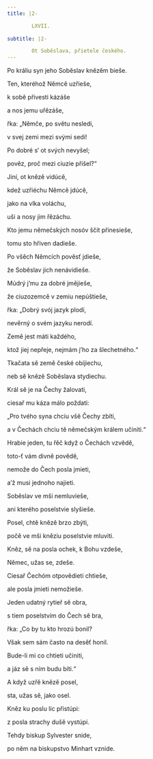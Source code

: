 ```yaml
---
title: |2-

        LXVII.
      
subtitle: |2-

        Ot Soběslava, přietele českého.
---
```


Po králiu syn jeho Soběslav knězěm bieše.

Ten, kteréhož Němcě uzřieše,

k sobě přivesti kázáše

a nos jemu uřězáše,

řka: „Němče, po světu nesledi,

v svej zemi mezi svými sedi!

Po dobré s‘ ot svých nevyšel;

pověz, proč mezi ciuzie přišel?“

Jiní, ot knězě vidúcě,

kdež uzřiéchu Němcě jdúcě,

jako na vlka voláchu,

uši a nosy jim řězáchu.

Kto jemu němečských nosóv ščít přinesieše,

tomu sto hřiven dadieše.

Po všěch Němcích pověsť jdieše,

že Soběslav jich nenávidieše.

Múdrý j’mu za dobré jmějieše,

že ciuzozemcě v zemiu nepúštieše,

řka: „Dobrý svój jazyk plodí,

nevěrný o svém jazyku nerodí.

Země jest máti každého,

ktož jiej nepřeje, nejmám j’ho za šlechetného.“

Tkačata sě země české obíjiechu,

neb sě knězě Soběslava stydiechu.

Král sě je na Čechy žalovati,

ciesař mu káza málo poždati:

„Pro tvého syna chciu všě Čechy zbíti,

a v Čechách chciu tě němečským králem učiniti.“

Hrabie jeden, tu řěč když o Čechách vzvědě,

toto-ť vám divně povědě,

nemože do Čech posla jmieti,

a’ž musi jednoho najieti.

Soběslav ve mši nemluvieše,

ani kterého poselstvie slyšieše.

Posel, chtě knězě brzo zbýti,

počě ve mši kněziu poselstvie mluviti.

Kněz, sě na posla ochek, k Bohu vzdeše,

Němec, užas se, zdeše.

Ciesař Čechóm otpovědieti chtieše,

ale posla jmieti nemožieše.

Jeden udatný rytieř sě obra,

s tiem poselstvím do Čech sě bra,

řka: „Co by tu kto hrozú bonil?

Však sem sám často na desěť honil.

Bude-li mi co chtieti učiniti,

a jáz sě s ním budu bíti.“

A když uzřě knězě posel,

sta, užas sě, jako osel.

Kněz ku poslu líc přistúpi:

z posla strachy dušě vystúpi.

Tehdy biskup Sylvester snide,

po něm na biskupstvo Minhart vznide.
